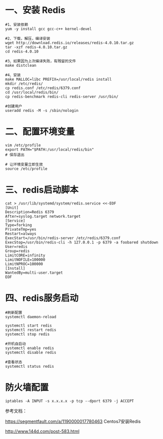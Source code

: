 # 一、安装 Redis

```
#1、安装依赖
yum -y install gcc gcc-c++ kernel-devel

#2、下载，解压，编译安装
wget http://download.redis.io/releases/redis-4.0.10.tar.gz
tar -xzf redis-4.0.10.tar.gz
cd redis-4.0.10

#3、如果因为上次编译失败，有残留的文件
make distclean

#4、安装
make MALLOC=libc PREFIX=/usr/local/redis install
mkdir /etc/redis/
cp redis.conf /etc/redis/6379.conf
cd /usr/local/redis/bin/
cp redis-benchmark redis-cli redis-server /usr/bin/

#创建用户
useradd redis -M -s /sbin/nologin
```

# 二、配置环境变量
```
vim /etc/profile
export PATH="$PATH:/usr/local/redis/bin"
# 保存退出

# 让环境变量立即生效
source /etc/profile
```

# 三、redis启动脚本
```
cat > /usr/lib/systemd/system/redis.service <<-EOF
[Unit]
Description=Redis 6379
After=syslog.target network.target
[Service]
Type=forking
PrivateTmp=yes
Restart=always
ExecStart=/usr/bin/redis-server /etc/redis/6379.conf
ExecStop=/usr/bin/redis-cli -h 127.0.0.1 -p 6379 -a foobared shutdown
User=redis
Group=redis
LimitCORE=infinity
LimitNOFILE=100000
LimitNPROC=100000
[Install]
WantedBy=multi-user.target
EOF
```

# 四、redis服务启动
```
#刷新配置
systemctl daemon-reload

systemctl start redis
systemctl restart redis
systemctl stop redis

#开机自启动
systemctl enable redis
systemctl disable redis

#查看状态
systemctl status redis

```


# 防火墙配置
```
iptables -A INPUT -s x.x.x.x -p tcp --dport 6379 -j ACCEPT
```

参考文档：

https://segmentfault.com/a/1190000017780463  Centos7安装Redis 


http://www.144d.com/post-583.html

